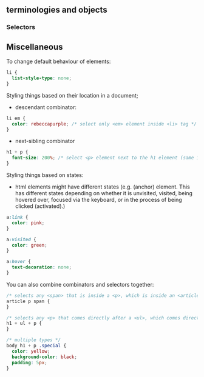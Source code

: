 ## terminologies and objects
### Selectors

## Miscellaneous 
To change default behaviour of elements: 
```css
li {
  list-style-type: none;
}
```

Styling things based on their location in a document;
- descendant combinator:
```css
li em {
  color: rebeccapurple; /* select only <em> element inside <li> tag */
}
```
- next-sibling combinator
```css
h1 + p {
  font-size: 200%; /* select <p> element next to the h1 element (same indentation) */
}
```

Styling things based on states:
- html elements might have different states (e.g. <a> (anchor) element. This has different states depending on whether it is unvisited, visited, being hovered over, focused via the keyboard, or in the process of being clicked (activated).)
```css
a:link {
  color: pink;
}

a:visited {
  color: green;
}

a:hover {
  text-decoration: none;
}
```

You can also combine combinators and selectors together:
```css
/* selects any <span> that is inside a <p>, which is inside an <article>  */
article p span {
}

/* selects any <p> that comes directly after a <ul>, which comes directly after an <h1>  */
h1 + ul + p {
}

/* multiple types */
body h1 + p .special {
  color: yellow;
  background-color: black;
  padding: 5px;
}
```
